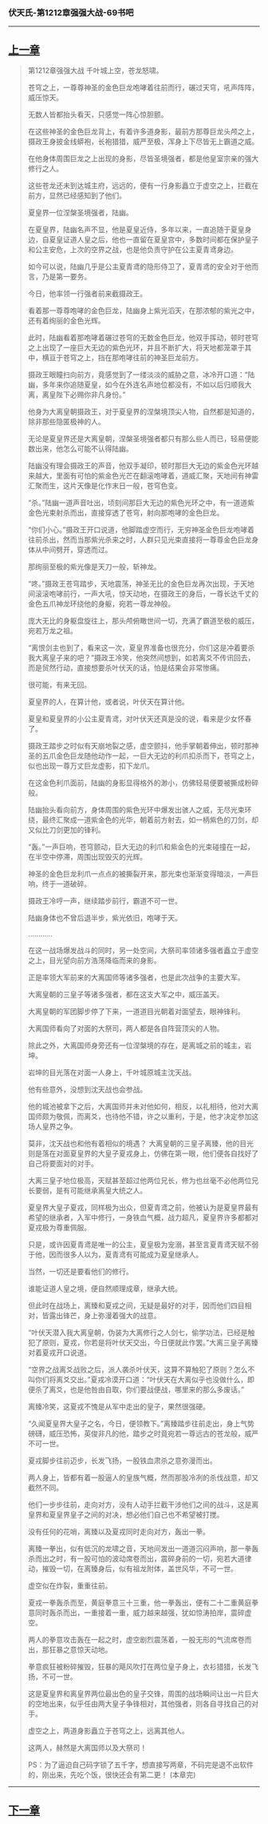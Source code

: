 ### 伏天氏-第1212章强强大战-69书吧

--------
[上一章](./c6763cf246a04c006752e260e97967c5.md)
--------


>
>
>
>第1212章强强大战
>千叶城上空，苍龙怒啸。
>
>苍穹之上，一尊尊神圣的金色巨龙咆哮着往前而行，碾过天穹，吼声阵阵，威压惊天。
>
>无数人皆都抬头看天，只感觉一阵心惊胆颤。
>
>在这些神圣的金色巨龙背上，有着许多道身影，最前方那尊巨龙头颅之上，摄政王身披金线蟒袍，长袍猎猎，威严至极，浑身上下尽皆无上霸道之威。
>
>在他身体周围巨龙之上出现的身影，尽皆圣境强者，都是他皇室宗亲的强大修行之人。
>
>这些苍龙还未到达城主府，远远的，便有一行身影矗立于虚空之上，拦截在前方，显然已经感知到了他们。
>
>夏皇界一位涅槃圣境强者，陆幽。
>
>在夏皇界，陆幽名声不显，他是夏皇近侍，多年以来，一直追随于夏皇身边，自夏皇证道人皇之后，他也一直留在夏皇宫中，多数时间都在保护皇子和公主安危，上次的空界之战，也是他负责守护在公主夏青鸢身边。
>
>如今可以说，陆幽几乎是公主夏青鸢的隐形侍卫了，夏青鸢的安全对于他而言，乃是第一要务。
>
>今日，他率领一行强者前来截摄政王。
>
>看着那一尊尊咆哮的金色巨龙，陆幽身上紫光滔天，在那浓郁的紫光之中，还有着绚丽的金色光辉。
>
>此时，陆幽看着那咆哮着碾过苍穹的无数金色巨龙，他双手挥动，顿时苍穹之上出现了一座巨大无边的紫色光环，并且不断扩大，将天地都笼罩于其中，横亘于苍穹之上，挡在那咆哮往前的神圣巨龙前方。
>
>摄政王眼瞳扫向前方，竟感觉到了一缕淡淡的威胁之意，冰冷开口道：“陆幽，多年来你追随夏皇，如今在外连名声地位都没有，不如以后归顺我大离，离皇陛下必赐你非凡身份。”
>
>他身为大离皇朝摄政王，对于夏皇界的涅槃境顶尖人物，自然都是知道的，除非那些隐匿极神的人。
>
>无论是夏皇界还是大离皇朝，涅槃圣境强者都只有那么些人而已，轻易便能数出来，他怎么可能不认得陆幽。
>
>陆幽没有理会摄政王的声音，他双手凝印，顿时那巨大无边的紫金色光环越来越大，里面有可怕的紫金色光芒在翻滚咆哮着，道威汇聚，天地间有神雷汇聚而生，这片天像是化作末日一般，苍穹色变。
>
>“杀。”陆幽一道声音吐出，顷刻间那巨大无边的紫色光环之中，有一道道紫金色光束射杀而出，直接穿透了苍穹，射向那咆哮的金色巨龙。
>
>“你们小心。”摄政王开口说道，他脚踏虚空而行，无穷神圣金色巨龙咆哮着往前杀出，然而当那紫光杀来之时，人群只见光束直接将一尊尊金色巨龙身体从中间劈开，穿透而过。
>
>那绚丽至极的紫光像是天刀一般，斩神龙。
>
>“咚。”摄政王苍穹踏步，天地震荡，神圣无比的金色巨龙再次出现，于天地间滚滚咆哮前行，一声大吼，惊天动地，在摄政王的身后，一尊长达千丈的金色五爪神龙环绕他的身躯，宛若一尊龙神般。
>
>庞大无比的身躯盘旋往上，那头颅俯瞰世间一切，充满了霸道至极的威压，宛若万龙之祖。
>
>“离恨剑主也到了，看来这一次，夏皇界准备也很充分，你们这是冲着要杀我大离皇子来的吧？”摄政王冷笑，他突然间想到，如若离爻不传讯回去，而是贸然行动，直接想要杀叶伏天的话，怕是结果会非常惨痛。
>
>很可能，有来无回。
>
>夏皇界的人，在算计他，或者说，叶伏天在算计他。
>
>夏皇和夏皇界的小公主夏青鸢，对叶伏天还真是没的说，看来是少女怀春了。
>
>摄政王踏步之时似有天崩地裂之感，虚空颤抖，他手掌朝着伸出，顿时那神圣的五爪金色巨龙随他动作一起，一巨大无边的利爪扣杀而下，苍穹之上，似也出现一尊万丈巨龙虚影，扣下龙爪。
>
>在这金色利爪面前，陆幽的身影显得格外的渺小，仿佛轻易便要被撕成粉碎般。
>
>陆幽抬头看向前方，身体周围的紫色光环中爆发出骇人之威，无尽光束环绕，最终汇聚成一道紫金色的光华，朝着前方射去，如一柄紫色的刀剑，却又似比刀剑更加的锋利。
>
>“轰。”一声巨响，苍穹颤动，巨大无边的利爪和紫金色的光束碰撞在一起，在半空中停滞，周围出现毁灭的光辉。
>
>神圣的金色巨龙利爪一点点的被撕裂开来，那光束也渐渐变得暗淡，一声巨响，终于一道破碎。
>
>摄政王冷哼一声，继续踏步前行，霸道不可一世。
>
>陆幽身体也不曾后退半步，紫光依旧，咆哮于天。
>
>…………
>
>在这一战场爆发战斗的同时，另一处空间，大祭司率领诸多强者矗立于虚空之上，目光望向前方浩荡降临而来的身影。
>
>正是率领大军前来的大离国师等诸多强者，也是此次战争的主要大军。
>
>大离皇朝的三皇子等诸多强者，都在这支大军之中，威压盖天。
>
>大离皇朝的军团脚步停了下来，一道道目光朝着对面望去，眼神锋利。
>
>大离国师看向了对面的大祭司，两人都是各自阵营顶尖的人物。
>
>除此之外，大离国师身旁还有一位涅槃境的存在，是离城之前的城主，岩坤。
>
>岩坤的目光落在对面一人身上，千叶城原城主沈天战。
>
>他有些意外，没想到沈天战也会参战。
>
>他的城池被拿下之后，大离国师并未对他如何，相反，以礼相待，他对大离国师颇为敬佩，而离爻，也待他不错，许之以重利，于是，他才决定参加这场人皇界之争。
>
>莫非，沈天战也和他有着相似的境遇？
>大离皇朝的三皇子离臻，他的目光则是落在对面夏皇界的大皇子夏戎身上，仿佛在第一眼，他们便各自找好了自己将要面对的对手。
>
>大离三皇子地位极高，天赋甚至超过他两位兄长，修为也丝毫不必他两位兄长要弱，是有可能继承离皇大统之人。
>
>夏皇界大皇子夏戎，同样极为出众，但夏青鸢之前，他被认为是夏皇界最有希望的继承者，入军中修行，一身铁血气概，战力超凡，夏皇界许多都都对夏戎极为尊重佩服。
>
>只是，或许因夏青鸢是唯一的公主，夏皇极为宠溺，甚至言夏青鸢天赋不弱于他，因而很多人以为，夏青鸢有可能成为夏皇继承人。
>
>当然，一切还是要看他们的修行。
>
>谁能证道人皇之境，便自然顺理成章，继承大统。
>
>但此时在战场上，离臻和夏戎之间，无疑是最好的对手，因而他们四目相对，皆露出锋芒，身上弥漫着强大的战意。
>
>“叶伏天潜入我大离皇朝，伪装为大离修行之人剑七，偷学功法，已经是触犯了原则，夏戎，你若是将叶伏天交出，今日便就此作罢。”大离三皇子离臻对着夏戎开口说道。
>
>“空界之战离爻战败之后，派人袭杀叶伏天，这算不算触犯了原则？怎么不叫你们将离爻交出。”夏戎冷漠开口道：“叶伏天在大离似乎也没做什么，即便杀了离爻，也是他咎由自取，你们要战便战，哪里来的那么多废话。”
>
>离臻冷笑，这夏戎不愧是从军中走出的皇子，果然很强硬。
>
>“久闻夏皇界大皇子之名，今日，便领教下。”离臻踏步往前走出，身上气势磅礴，威压恐怖，英俊非凡的他，踏步之时竟宛若一尊远古的苍龙般，威严不可一世。
>
>夏戎脚步往前迈步，长发飞扬，一股铁血肃杀之意弥漫而出。
>
>两人身上，皆都有着一股逼人的皇族气概，然而那股冷冽的杀伐战意，却又截然不同。
>
>他们一步步往前，走向对方，没有人动手拦截干涉他们之间的战斗，这是离皇界和夏皇界皇子之间的对决，想必他们自己也不希望被打搅。
>
>没有任何的花哨，离臻以及夏戎同时走向对方，轰出一拳。
>
>离臻一拳出，似有低沉的龙啸之音，天地间发出一道道沉闷声响，那一拳轰杀而出之时，有一股可怕的波动席卷而出，震碎身前的一切，宛若大道律动，摧毁一切，在离臻身后，似有祖龙附体，盖世风华，不可一世。
>
>虚空似在炸裂，重重往前。
>
>夏戎一拳轰杀而至，黄庭拳意三十三重，他一拳轰出，便有二十二重黄庭拳意同时轰杀而出，一重接着一重，威力越来越强，犹如惊涛拍岸，震碎虚空。
>
>两人的拳意攻击轰在一起之时，虚空剧烈震荡着，一股无形的气流席卷而出，那狂暴之意惊天动地。
>
>拳意疯狂被粉碎摧毁，狂暴的飓风吹打在两位皇子身上，衣衫猎猎，长发飞扬，不可一世。
>
>这是夏皇界和离皇界两位最出色的皇子交锋，周围的战场瞬间让出一片巨大的空地出来，似乎任由两大皇子争锋相对，其他强者，则各自寻找自己的对手。
>
>虚空之上，两道身影矗立于苍穹之上，远离其他人。
>
>这两人，赫然是大离国师以及大祭司！
>
>PS：为了逼迫自己码字锁了五千字，想直接写两章，不码完是退不出软件的，刚出来，先吃个饭，很快还会有第二更！
>(本章完)
>
>

--------
[下一章](./5e7b02fc90a859df43f8558eb9fc54c4.md)
--------
